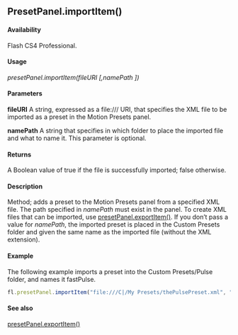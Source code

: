 ## PresetPanel.importItem()

#### Availability

Flash CS4 Professional.

#### Usage

*presetPanel.importItem(fileURI [,namePath ])*

#### Parameters

**fileURI** A string, expressed as a file:/// URI, that specifies the XML file to be imported as a preset in the Motion Presets panel.

**namePath** A string that specifies in which folder to place the imported file and what to name it. This parameter is optional.

#### Returns

A Boolean value of true if the file is successfully imported; false otherwise.

#### Description

Method; adds a preset to the Motion Presets panel from a specified XML file. The path specified in *namePath* must exist in the panel.
To create XML files that can be imported, use [presetPanel.exportItem()](../presetPanel_object/presetPane5.md).
If you don’t pass a value for *namePath*, the imported preset is placed in the Custom Presets folder and given the same name as the imported file (without the XML extension).

#### Example

The following example imports a preset into the Custom Presets/Pulse folder, and names it fastPulse.

```javascript
fl.presetPanel.importItem("file:///C|/My Presets/thePulsePreset.xml", "Custom Presets/Pulse/fastPulse");

```
#### See also

[presetPanel.exportItem()](../presetPanel_object/presetPane5.md)
